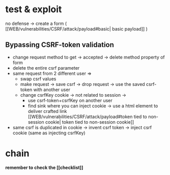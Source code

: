 
# test & exploit
 
no defense -> create a form ( [[WEB/vulnerabilities/CSRF/attack/payload#basic| basic payload]] )
## Bypassing CSRF-token validation

- change request method to get -> accepted -> delete method property of form 
- delete the entire csrf parameter 
- same request from 2 different user =>
  - swap csrf values
  - make request -> save csrf -> drop request -> use the saved csrf-token with another user 
  - change csrfKey cookie -> not related to session ->
    - use csrf-token+csrfKey on another user
    - find sink where you can inject cookie -> use a html element to deliver crafted link 
      [[WEB/vulnerabilities/CSRF/attack/payload#token tied to non-session cookie| token tied to non-session cookie]]
- same csrf is duplicated in cookie -> invent csrf token -> inject csrf cookie (same as injecting csrfKey) 
# chain 


**remember to check the [[checklist]]**
